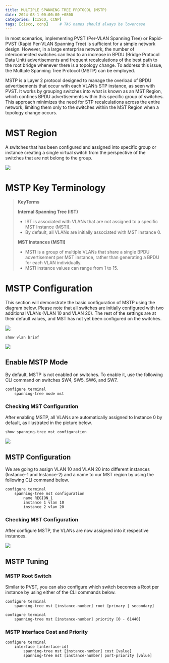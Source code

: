 ```yaml
---
title: MULTIPLE SPANNING TREE PROTOCOL (MSTP)
date: 2024-08-1 00:00:00 +0800
categories: [CISCO, CCNP]
tags: [cisco, ccnp]     # TAG names should always be lowercase
---
```


In most scenarios, implementing PVST (Per-VLAN Spanning Tree) or Rapid-PVST (Rapid Per-VLAN Spanning Tree) is sufficient for a simple network design. However, in a large enterprise network, the number of interconnected switches can lead to an increase in BPDU (Bridge Protocol Data Unit) advertisements and frequent recalculations of the best path to the root bridge whenever there is a topology change. To address this issue, the Multiple Spanning Tree Protocol (MSTP) can be employed.

MSTP is a Layer 2 protocol designed to manage the overload of BPDU advertisements that occur with each VLAN’s STP instance, as seen with PVST. It works by grouping switches into what is known as an MST Region, which confines BPDU advertisements within this specific group of switches. This approach minimizes the need for STP recalculations across the entire network, limiting them only to the switches within the MST Region when a topology change occurs.

# MST Region
A switches that has been configured and assigned into specific group or instance creating a single virtual switch from the perspective of the switches that are not belong to the group.

![](https://i.imgur.com/bDOMZLl.png)

# MSTP Key Terminology

>**KeyTerms**
>
>**Internal Spanning Tree (IST)**
>- IST is associated with VLANs that are not assigned to a specific MST Instance (MSTI).
>- By default, all VLANs are initially associated with MST instance 0.
>  
>**MST Instances (MSTI)**
>- MSTI is a group of multiple VLANs that share a single BPDU advertisement per MST instance, rather than generating a BPDU for each VLAN individually.
>- MSTI instance values can range from 1 to 15.


# MSTP Configuration
This section will demonstrate the basic configuration of MSTP using the diagram below. Please note that all switches are initially configured with two additional VLANs (VLAN 10 and VLAN 20). The rest of the settings are at their default values, and MST has not yet been configured on the switches.

![](https://i.imgur.com/OQZks7D.png)

```console
show vlan brief
```

![](https://i.imgur.com/aky8XZf.png)

## Enable MSTP Mode

By default, MSTP is not enabled on switches. To enable it, use the following CLI command on switches SW4, SW5, SW6, and SW7.
```console
configure terminal
	spanning-tree mode mst
```
### Checking MST Configuration
After enabling MSTP, all VLANs are automatically assigned to Instance 0 by default, as illustrated in the picture below.
```console
show spanning-tree mst configuration
```
![](https://i.imgur.com/FYn3n60.png)


## MSTP Configuration
We are going to assign VLAN 10 and VLAN 20 into different instances (Instance-1 and Instance-2) and a name to our MST region by using the following CLI command below.
```console
configure terminal
	spanning-tree mst configuration
		name REGION_1
		instance 1 vlan 10
		instance 2 vlan 20
```

### Checking MST Configuration
After configure MSTP, the VLANs are now assigned into it respective instances.

![](https://i.imgur.com/V9npLWJ.png)

## MSTP Tuning
### MSTP Root Switch
Similar to PVST, you can also configure which switch becomes a Root per instance by using either of the CLI commands below.
```console
configure terminal
	spanning-tree mst [instance-number] root [primary | secondary]
```

```console
configure terminal
	spanning-tree mst [instance-number] priority [0 - 61440]
```
### MSTP Interface Cost and Priority
```console
configure terminal
	interface [interface-id]
		spanning-tree mst [instance-number] cost [value]
		spanning-tree mst [instance-number] port-priority [value]
```
